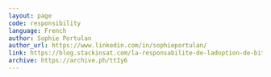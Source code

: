 ```yaml
---
layout: page
code: responsibility
language: French
author: Sophie Portulan
author_url: https://www.linkedin.com/in/sophieportulan/
link: https://blog.stackinsat.com/la-responsabilite-de-ladoption-de-bitcoin/
archive: https://archive.ph/ttIy6
---
```

